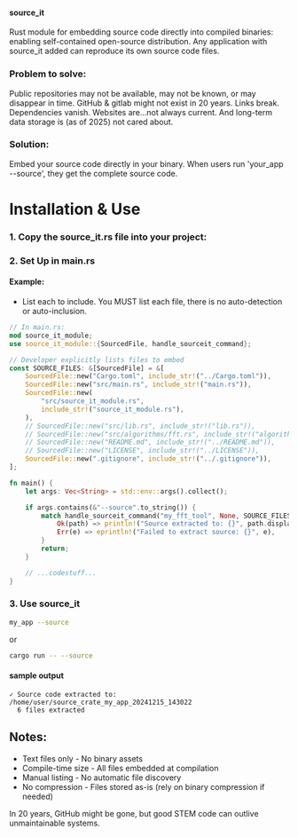 #### source_it
Rust module for embedding source code directly into compiled binaries:
enabling self-contained open-source distribution.
Any application with source_it added can reproduce its own source code files.

### Problem to solve:
Public repositories may not be available, may not be known,
or may disappear in time. GitHub & gitlab might not exist in 20 years.
Links break. Dependencies vanish. Websites are...not always current.
And long-term data storage is (as of 2025) not cared about.

### Solution:
Embed your source code directly in your binary.
When users run 'your_app --source', they get the complete source code.


# Installation & Use
### 1. Copy the source_it.rs file into your project:

### 2. Set Up in main.rs

#### Example:
- List each to include. You MUST list each file,
there is no auto-detection or auto-inclusion.

```rust
// In main.rs:
mod source_it_module;
use source_it_module::{SourcedFile, handle_sourceit_command};

// Developer explicitly lists files to embed
const SOURCE_FILES: &[SourcedFile] = &[
    SourcedFile::new("Cargo.toml", include_str!("../Cargo.toml")),
    SourcedFile::new("src/main.rs", include_str!("main.rs")),
    SourcedFile::new(
        "src/source_it_module.rs",
        include_str!("source_it_module.rs"),
    ),
    // SourcedFile::new("src/lib.rs", include_str!("lib.rs")),
    // SourcedFile::new("src/algorithms/fft.rs", include_str!("algorithms/fft.rs")),
    // SourcedFile::new("README.md", include_str!("../README.md")),
    // SourcedFile::new("LICENSE", include_str!("../LICENSE")),
    SourcedFile::new(".gitignore", include_str!("../.gitignore")),
];

fn main() {
    let args: Vec<String> = std::env::args().collect();

    if args.contains(&"--source".to_string()) {
        match handle_sourceit_command("my_fft_tool", None, SOURCE_FILES) {
            Ok(path) => println!("Source extracted to: {}", path.display()),
            Err(e) => eprintln!("Failed to extract source: {}", e),
        }
        return;
    }

    // ...codestuff...
}

```
### 3. Use source_it
```bash
my_app --source
```
or
```bash
cargo run -- --source
```

#### sample output
```
✓ Source code extracted to: /home/user/source_crate_my_app_20241215_143022
  6 files extracted
```

## Notes:
- Text files only - No binary assets
- Compile-time size - All files embedded at compilation
- Manual listing - No automatic file discovery
- No compression - Files stored as-is (rely on binary compression if needed)


In 20 years, GitHub might be gone, but good STEM code can outlive unmaintainable systems.
